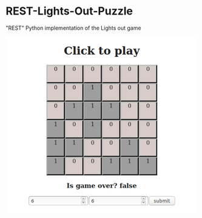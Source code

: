 # REST-Lights-Out-Puzzle
"REST" Python implementation of the Lights out game

![Screenshot](screenshot.png)
